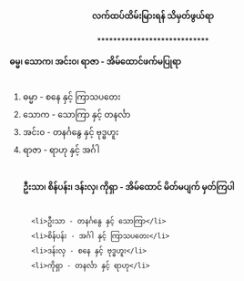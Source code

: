 <h4 style="text-align:center">လက်ထပ်ထိမ်းမြားရန် သိမှတ်ဖွယ်ရာ</h4>
<p style="text-align:center">****************************</p>

<strong>ဓမ္မ၊ သောက၊ အင်းဝ၊ ရာဇာ - အိမ်ထောင်ဖက်မပြုရာ</strong>
<br><br>
<ol>
      <li>ဓမ္မာ - စနေ နှင့် ကြာသပတေး</li>
      <li>သောက - သောကြာ နှင့် တနင်္လာ</li>
      <li>အင်း၀ - တနင်္ဂနွေ နှင့် ဗုဒ္ဓဟူး</li>
      <li>ရာဇာ - ရာဟု နှင့် အင်္ဂါ</li>
  </li>
<br><br>
<strong>ဦးသာ၊ စိန်ပန်း၊ ဒန်းလှ၊ ကိုရှာ - အိမ်ထောင် မိတ်မပျက် မှတ်ကြပါ</strong><br><br>

      <li>ဦးသာ - တနင်္ဂနွေ နှင့် သောကြာ</li>
      <li>စိန်ပန်း - အင်္ဂါ နှင့် ကြာသပတေး</li>
      <li>ဒန်းလှ - စနေ နှင့် ဗုဒ္ဓဟူး</li>
      <li>ကိုရှာ - တနင်္လာ နှင့် ရာဟု</li>
  </li>
</ol>